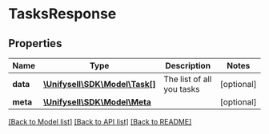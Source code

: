 # TasksResponse

## Properties
Name | Type | Description | Notes
------------ | ------------- | ------------- | -------------
**data** | [**\Unifysell\SDK\Model\Task[]**](Task.md) | The list of all you tasks | [optional] 
**meta** | [**\Unifysell\SDK\Model\Meta**](Meta.md) |  | [optional] 

[[Back to Model list]](../README.md#documentation-for-models) [[Back to API list]](../README.md#documentation-for-api-endpoints) [[Back to README]](../README.md)


